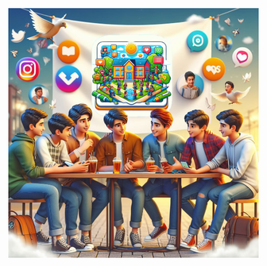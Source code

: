 <div>
    <a href="![alt text](https://github.com/Amish-Anand-Sherlekar/ClassCollab/blob/main/assets/images/appIcon.png)" target="_blank">
      <img src="https://raw.githubusercontent.com/Amish-Anand-Sherlekar/ClassCollab/main/assets/images/Picture1.png" alt="Project Banner">
    </a>
</div>